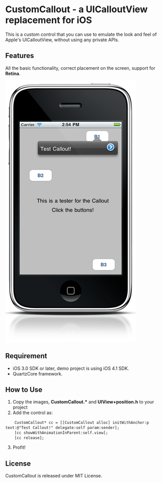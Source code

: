 # CustomCallout - a UICalloutView replacement for iOS
This is a custom control that you can use to emulate the look and feel of Apple's UICalloutView, without using any private APIs.

## Features

All the basic functionality, correct placement on the screen, support for **Retina**.

![Screenshot](Screenshot.png)


## Requirement

* iOS 3.0 SDK or later, demo project is using iOS 4.1 SDK.
* QuartzCore framework.

## How to Use

1. Copy the images, __CustomCallout.*__ and __UIView+position.h__ to your project
2. Add the control as:
```objc
	CustomCallout* cc = [[CustomCallout alloc] initWithAnchor:p text:@"Test Callout!" delegate:self param:sender];
	[cc showWithAnimationInParent:self.view];
	[cc release];
```
3. Profit! 

## License

CustomCallout is released under MIT License.
